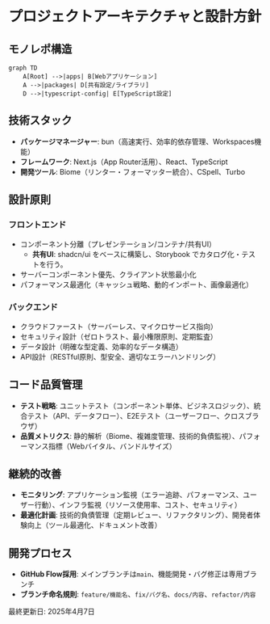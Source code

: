 # プロジェクトアーキテクチャと設計方針

## モノレポ構造

```mermaid
graph TD
    A[Root] -->|apps| B[Webアプリケーション]
    A -->|packages| D[共有設定/ライブラリ]
    D -->|typescript-config| E[TypeScript設定]
```

## 技術スタック

- **パッケージマネージャー**: bun（高速実行、効率的依存管理、Workspaces機能）
- **フレームワーク**: Next.js（App Router活用）、React、TypeScript
- **開発ツール**: Biome（リンター・フォーマッター統合）、CSpell、Turbo

## 設計原則

### フロントエンド

- コンポーネント分離（プレゼンテーション/コンテナ/共有UI）
  - **共有UI**: shadcn/ui をベースに構築し、Storybook でカタログ化・テストを行う。
- サーバーコンポーネント優先、クライアント状態最小化
- パフォーマンス最適化（キャッシュ戦略、動的インポート、画像最適化）

### バックエンド

- クラウドファースト（サーバーレス、マイクロサービス指向）
- セキュリティ設計（ゼロトラスト、最小権限原則、定期監査）
- データ設計（明確な型定義、効率的なデータ構造）
- API設計（RESTful原則、型安全、適切なエラーハンドリング）

## コード品質管理

- **テスト戦略**: ユニットテスト（コンポーネント単体、ビジネスロジック）、統合テスト（API、データフロー）、E2Eテスト（ユーザーフロー、クロスブラウザ）
- **品質メトリクス**: 静的解析（Biome、複雑度管理、技術的負債監視）、パフォーマンス指標（Webバイタル、バンドルサイズ）

## 継続的改善

- **モニタリング**: アプリケーション監視（エラー追跡、パフォーマンス、ユーザー行動）、インフラ監視（リソース使用率、コスト、セキュリティ）
- **最適化計画**: 技術的負債管理（定期レビュー、リファクタリング）、開発者体験向上（ツール最適化、ドキュメント改善）

## 開発プロセス

- **GitHub Flow採用**: メインブランチは`main`、機能開発・バグ修正は専用ブランチ
- **ブランチ命名規則**: `feature/機能名`、`fix/バグ名`、`docs/内容`、`refactor/内容`

最終更新日: 2025年4月7日

